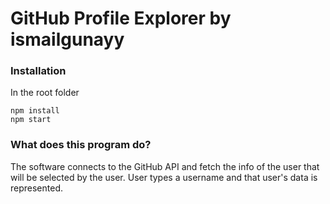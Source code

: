 # GitHub Profile Explorer by ismailgunayy

### Installation
In the root folder
```
npm install
npm start
```

### What does this program do?
The software connects to the GitHub API and fetch the info of the user that will be selected by the user. User types a username and that user's data is represented.
